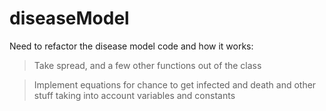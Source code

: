 # diseaseModel

Need to refactor the disease model code and how it works:
> Take spread, and a few other functions out of the class

> Implement equations for chance to get infected and death and other stuff taking into account variables and constants
